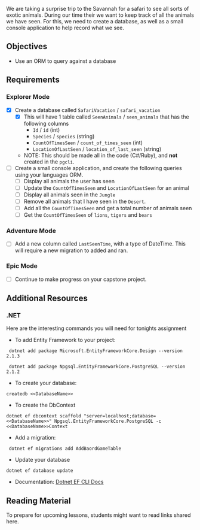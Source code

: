 We are taking a surprise trip to the Savannah for a safari to see all sorts of exotic animals. During our time their we want to keep track of all the animals we have seen. For this, we need to create a database, as well as a small console application to help record what we see.

## Objectives

- Use an ORM to query against a database

## Requirements

### Explorer Mode

- [X] Create a database called `SafariVacation` / `safari_vacation`
  - [X] This will have 1 table called `SeenAnimals` / `seen_animals` that has the following columns
    - `Id` / `id` (int)
    - `Species` / `species` (string)
    - `CountOfTimesSeen` / `count_of_times_seen` (int)
    - `LocationOfLastSeen` / `location_of_last_seen` (string)
  * NOTE: This should be made all in the code (C#/Ruby), and **not** created in the `pgcli`.
- [ ] Create a small console application, and create the following queries using your languages ORM.
  - [ ] Display all animals the user has seen
  - [ ] Update the `CountOfTimesSeen` and `LocationOfLastSeen` for an animal
  - [ ] Display all animals seen in the `Jungle`
  - [ ] Remove all animals that I have seen in the `Desert`.
  - [ ] Add all the `CountOfTimesSeen` and get a total number of animals seen
  - [ ] Get the `CountOfTimesSeen` of `lions`, `tigers` and `bears`

### Adventure Mode

- [ ] Add a new column called `LastSeenTime`, with a type of DateTime. This will require a new migration to added and ran.

### Epic Mode

- [ ] Continue to make progress on your capstone project.

## Additional Resources

### .NET

Here are the interesting commands you will need for tonights assignment

- To add Entity Framework to your project:

```
 dotnet add package Microsoft.EntityFrameworkCore.Design --version 2.1.3

 dotnet add package Npgsql.EntityFrameworkCore.PostgreSQL --version 2.1.2
```

- To create your database:

```
createdb <<DatabaseName>>
```

- To create the DbContext

```
dotnet ef dbcontext scaffold "server=localhost;database=<<DatabaseName>>" Npgsql.EntityFrameworkCore.PostgreSQL -c <<DatabaseName>>Context
```

- Add a migration:

```
 dotnet ef migrations add AddBaordGameTable
```

- Update your database

```
dotnet ef database update
```

- Documentation: [Dotnet EF CLI Docs](https://docs.microsoft.com/en-us/ef/core/miscellaneous/cli/dotnet)

## Reading Material

To prepare for upcoming lessons, students might want to read links shared here.
